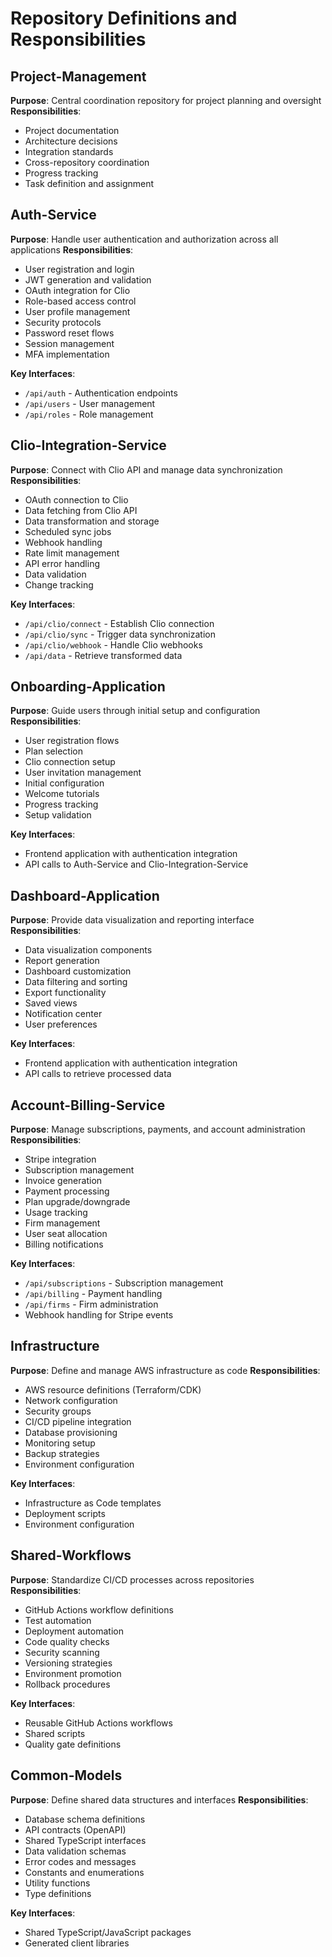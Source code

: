 # Repository Definitions and Responsibilities

## Project-Management
**Purpose**: Central coordination repository for project planning and oversight
**Responsibilities**:
- Project documentation
- Architecture decisions
- Integration standards
- Cross-repository coordination
- Progress tracking
- Task definition and assignment

## Auth-Service
**Purpose**: Handle user authentication and authorization across all applications
**Responsibilities**:
- User registration and login
- JWT generation and validation
- OAuth integration for Clio
- Role-based access control
- User profile management
- Security protocols
- Password reset flows
- Session management
- MFA implementation

**Key Interfaces**:
- `/api/auth` - Authentication endpoints
- `/api/users` - User management
- `/api/roles` - Role management

## Clio-Integration-Service
**Purpose**: Connect with Clio API and manage data synchronization
**Responsibilities**:
- OAuth connection to Clio
- Data fetching from Clio API
- Data transformation and storage
- Scheduled sync jobs
- Webhook handling
- Rate limit management
- API error handling
- Data validation
- Change tracking

**Key Interfaces**:
- `/api/clio/connect` - Establish Clio connection
- `/api/clio/sync` - Trigger data synchronization
- `/api/clio/webhook` - Handle Clio webhooks
- `/api/data` - Retrieve transformed data

## Onboarding-Application
**Purpose**: Guide users through initial setup and configuration
**Responsibilities**:
- User registration flows
- Plan selection
- Clio connection setup
- User invitation management
- Initial configuration
- Welcome tutorials
- Progress tracking
- Setup validation

**Key Interfaces**:
- Frontend application with authentication integration
- API calls to Auth-Service and Clio-Integration-Service

## Dashboard-Application
**Purpose**: Provide data visualization and reporting interface
**Responsibilities**:
- Data visualization components
- Report generation
- Dashboard customization
- Data filtering and sorting
- Export functionality
- Saved views
- Notification center
- User preferences

**Key Interfaces**:
- Frontend application with authentication integration
- API calls to retrieve processed data

## Account-Billing-Service
**Purpose**: Manage subscriptions, payments, and account administration
**Responsibilities**:
- Stripe integration
- Subscription management
- Invoice generation
- Payment processing
- Plan upgrade/downgrade
- Usage tracking
- Firm management
- User seat allocation
- Billing notifications

**Key Interfaces**:
- `/api/subscriptions` - Subscription management
- `/api/billing` - Payment handling
- `/api/firms` - Firm administration
- Webhook handling for Stripe events

## Infrastructure
**Purpose**: Define and manage AWS infrastructure as code
**Responsibilities**:
- AWS resource definitions (Terraform/CDK)
- Network configuration
- Security groups
- CI/CD pipeline integration
- Database provisioning
- Monitoring setup
- Backup strategies
- Environment configuration

**Key Interfaces**:
- Infrastructure as Code templates
- Deployment scripts
- Environment configuration

## Shared-Workflows
**Purpose**: Standardize CI/CD processes across repositories
**Responsibilities**:
- GitHub Actions workflow definitions
- Test automation
- Deployment automation
- Code quality checks
- Security scanning
- Versioning strategies
- Environment promotion
- Rollback procedures

**Key Interfaces**:
- Reusable GitHub Actions workflows
- Shared scripts
- Quality gate definitions

## Common-Models
**Purpose**: Define shared data structures and interfaces
**Responsibilities**:
- Database schema definitions
- API contracts (OpenAPI)
- Shared TypeScript interfaces
- Data validation schemas
- Error codes and messages
- Constants and enumerations
- Utility functions
- Type definitions

**Key Interfaces**:
- Shared TypeScript/JavaScript packages
- Generated client libraries 